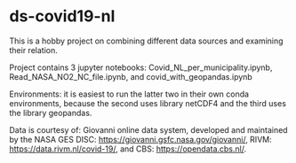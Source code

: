 # ds-covid19-nl
This is a hobby project on combining different data sources and examining their relation.

Project contains 3 jupyter notebooks: 
Covid_NL_per_municipality.ipynb, 
Read_NASA_NO2_NC_file.ipynb, and
covid_with_geopandas.ipynb


Environments: 
it is easiest to run the latter two in their own conda environments, because the second uses library netCDF4 and the third uses the library geopandas.

Data is courtesy of:
Giovanni online data system, developed and maintained by the NASA GES DISC: https://giovanni.gsfc.nasa.gov/giovanni/, 
RIVM: https://data.rivm.nl/covid-19/, and 
CBS: https://opendata.cbs.nl/.
